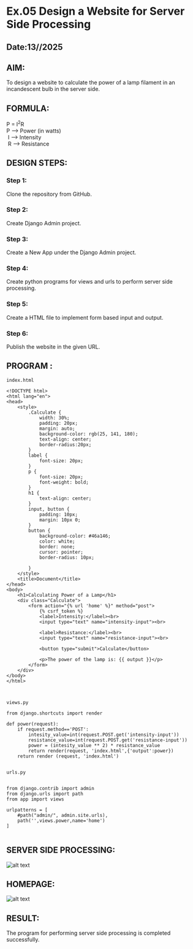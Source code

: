 # Ex.05 Design a Website for Server Side Processing
## Date:13//2025

## AIM:
 To design a website to calculate the power of a lamp filament in an incandescent bulb in the server side. 


## FORMULA:
P = I<sup>2</sup>R
<br> P --> Power (in watts)
<br> I --> Intensity
<br> R --> Resistance

## DESIGN STEPS:

### Step 1:
Clone the repository from GitHub.

### Step 2:
Create Django Admin project.

### Step 3:
Create a New App under the Django Admin project.

### Step 4:
Create python programs for views and urls to perform server side processing.

### Step 5:
Create a HTML file to implement form based input and output.

### Step 6:
Publish the website in the given URL.

## PROGRAM :

```
index.html

<!DOCTYPE html>
<html lang="en">
<head>
    <style>
        .Calculate {
            width: 30%;
            padding: 20px;
            margin: auto;
            background-color: rgb(25, 141, 180);
            text-align: center;
            border-radius:20px;
        }
        label {
            font-size: 20px;
        }
        p {
            font-size: 20px;
            font-weight: bold;
        }
        h1 {
            text-align: center;
        }
        input, button {
            padding: 10px;
            margin: 10px 0;
        }
        button {
            background-color: #46a146;
            color: white;
            border: none;
            cursor: pointer;
            border-radius: 10px;

        }
    </style>
    <title>Document</title>
</head>
<body>
    <h1>Calculating Power of a Lamp</h1>
    <div class="Calculate">
        <form action="{% url 'home' %}" method="post">
            {% csrf_token %}
            <label>Intensity:</label><br>
            <input type="text" name="intensity-input"><br>

            <label>Resistance:</label><br>
            <input type="text" name="resistance-input"><br>

            <button type="submit">Calculate</button>

            <p>The power of the lamp is: {{ output }}</p>
        </form>
    </div>
</body>
</html>



views.py

from django.shortcuts import render

def power(request):
    if request.method=='POST':
        intesity_value=int(request.POST.get('intensity-input'))
        resistance_value=int(request.POST.get('resistance-input'))
        power = (intesity_value ** 2) * resistance_value
        return render(request, 'index.html',{'output':power})
    return render (request, 'index.html')


urls.py


from django.contrib import admin
from django.urls import path
from app import views

urlpatterns = [
    #path("admin/", admin.site.urls),
    path('',views.power,name='home')
]


```


## SERVER SIDE PROCESSING:
![alt text](../2.png)

## HOMEPAGE:
![alt text](../1.png)

## RESULT:
The program for performing server side processing is completed successfully.
